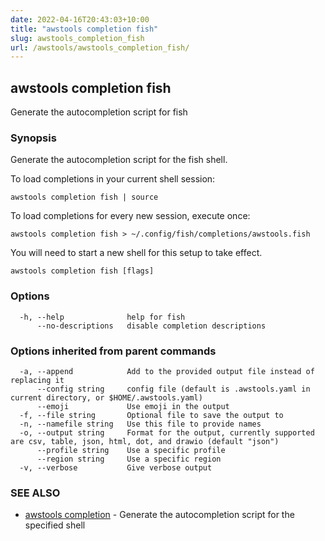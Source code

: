 ```yaml
---
date: 2022-04-16T20:43:03+10:00
title: "awstools completion fish"
slug: awstools_completion_fish
url: /awstools/awstools_completion_fish/
---
```

## awstools completion fish

Generate the autocompletion script for fish

### Synopsis

Generate the autocompletion script for the fish shell.

To load completions in your current shell session:

	awstools completion fish | source

To load completions for every new session, execute once:

	awstools completion fish > ~/.config/fish/completions/awstools.fish

You will need to start a new shell for this setup to take effect.


```
awstools completion fish [flags]
```

### Options

```
  -h, --help              help for fish
      --no-descriptions   disable completion descriptions
```

### Options inherited from parent commands

```
  -a, --append            Add to the provided output file instead of replacing it
      --config string     config file (default is .awstools.yaml in current directory, or $HOME/.awstools.yaml)
      --emoji             Use emoji in the output
  -f, --file string       Optional file to save the output to
  -n, --namefile string   Use this file to provide names
  -o, --output string     Format for the output, currently supported are csv, table, json, html, dot, and drawio (default "json")
      --profile string    Use a specific profile
      --region string     Use a specific region
  -v, --verbose           Give verbose output
```

### SEE ALSO

* [awstools completion](#awstools-completion)	 - Generate the autocompletion script for the specified shell

